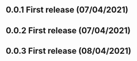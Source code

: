 <!-- Date Formate DD/MM/YYYY -->
## 0.0.1 First release (07/04/2021)

## 0.0.2 First release (07/04/2021)

## 0.0.3 First release (08/04/2021)

